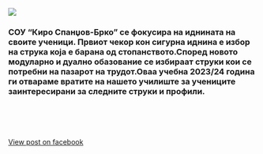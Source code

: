 ![](/News/15.jpg)

### СОУ “Киро Спанџов-Брко” се фокусира на иднината на своите ученици. Првиот чекор кон сигурна иднина е избор на струка која е барана од стопанството.Според новото модуларно и дуално обазование се избираат струки кои се потребни на пазарот на трудот.Оваа учебна 2023/24 година ги отвараме вратите на нашето училиште за учениците заинтересирани за следните струки и профили.
\
\
\
\
[View post on facebook](https://www.facebook.com)